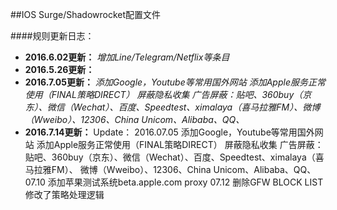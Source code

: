 ##IOS Surge/Shadowrocket配置文件

####规则更新日志：
- **2016.6.02更新：**
*增加Line/Telegram/Netflix等条目*
- **2016.5.26更新：**
- **2016.7.05更新：**
*添加Google，Youtube等常用国外网站*
*添加Apple服务正常使用（FINAL策略DIRECT）*
*屏蔽隐私收集*
*广告屏蔽：贴吧、360buy（京东）、微信（Wechat）、百度、Speedtest、ximalaya（喜马拉雅FM）、微博（Wweibo）、12306、China Unicom、Alibaba、QQ、*
- **2016.7.14更新：**
Update：
	2016.07.05 添加Google，Youtube等常用国外网站
	           添加Apple服务正常使用（FINAL策略DIRECT）
	           屏蔽隐私收集
	           广告屏蔽：贴吧、360buy（京东）、微信（Wechat）、百度、Speedtest、ximalaya（喜马拉雅FM）、
	                     微博（Wweibo）、12306、China Unicom、Alibaba、QQ、
	     07.10 添加苹果测试系统beta.apple.com proxy
             07.12 删除GFW BLOCK LIST
                   修改了策略处理逻辑
